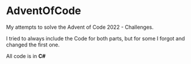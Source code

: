 # AdventOfCode

My attempts to solve the Advent of Code 2022 - Challenges.

I tried to always include the Code for both parts, but for some I forgot and changed the first one.

All code is in **C#**

